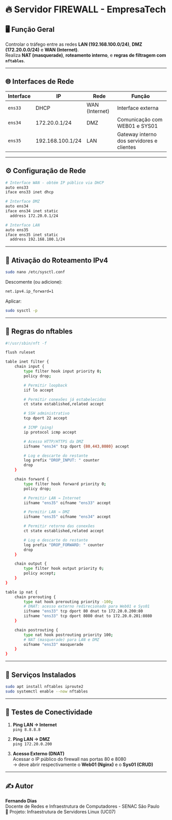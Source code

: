# 🔥 Servidor FIREWALL - EmpresaTech

## 🖥️ Função Geral
Controlar o tráfego entre as redes **LAN (192.168.100.0/24)**, **DMZ (172.20.0.0/24)** e **WAN (Internet)**.  
Realiza **NAT (masquerade)**, **roteamento interno**, e **regras de filtragem com `nftables`**.

---

## 🌐 Interfaces de Rede

| Interface | IP | Rede | Função |
|------------|----|------|--------|
| `ens33` | DHCP | WAN (Internet) | Interface externa |
| `ens34` | 172.20.0.1/24 | DMZ | Comunicação com WEB01 e SYS01 |
| `ens35` | 192.168.100.1/24 | LAN | Gateway interno dos servidores e clientes |

---

## ⚙️ Configuração de Rede

```bash
# Interface WAN - obtém IP público via DHCP
auto ens33
iface ens33 inet dhcp

# Interface DMZ
auto ens34
iface ens34 inet static
  address 172.20.0.1/24

# Interface LAN
auto ens35
iface ens35 inet static
  address 192.168.100.1/24
```

---

## 🔄 Ativação do Roteamento IPv4

```bash
sudo nano /etc/sysctl.conf
```
Descomente (ou adicione):
```bash
net.ipv4.ip_forward=1
```

Aplicar:
```bash
sudo sysctl -p
```

---

## 🧱 Regras do nftables

```bash
#!/usr/sbin/nft -f

flush ruleset

table inet filter {
    chain input {
        type filter hook input priority 0;
        policy drop;

        # Permitir loopback
        iif lo accept

        # Permitir conexões já estabelecidas
        ct state established,related accept

        # SSH administrativo
        tcp dport 22 accept

        # ICMP (ping)
        ip protocol icmp accept

        # Acesso HTTP/HTTPS da DMZ
        iifname "ens34" tcp dport {80,443,8080} accept

        # Log e descarte do restante
        log prefix "DROP_INPUT: " counter
        drop
    }

    chain forward {
        type filter hook forward priority 0;
        policy drop;

        # Permitir LAN → Internet
        iifname "ens35" oifname "ens33" accept

        # Permitir LAN → DMZ
        iifname "ens35" oifname "ens34" accept

        # Permitir retorno das conexões
        ct state established,related accept

        # Log e descarte do restante
        log prefix "DROP_FORWARD: " counter
        drop
    }

    chain output {
        type filter hook output priority 0;
        policy accept;
    }
}

table ip nat {
    chain prerouting {
        type nat hook prerouting priority -100;
        # DNAT: acesso externo redirecionado para Web01 e Sys01
        iifname "ens33" tcp dport 80 dnat to 172.20.0.200:80
        iifname "ens33" tcp dport 8080 dnat to 172.20.0.201:8080
    }

    chain postrouting {
        type nat hook postrouting priority 100;
        # NAT (masquerade) para LAN e DMZ
        oifname "ens33" masquerade
    }
}
```

---

## 🧰 Serviços Instalados

```bash
sudo apt install nftables iproute2
sudo systemctl enable --now nftables
```

---

## 🧪 Testes de Conectividade

1. **Ping LAN → Internet**  
   `ping 8.8.8.8`

2. **Ping LAN → DMZ**  
   `ping 172.20.0.200`

3. **Acesso Externo (DNAT)**  
   Acessar o IP público do firewall nas portas 80 e 8080  
   → deve abrir respectivamente o **Web01 (Nginx)** e o **Sys01 (CRUD)**

---

## ✍️ Autor
**Fernando Dias**  
Docente de Redes e Infraestrutura de Computadores - SENAC São Paulo  
📘 Projeto: Infraestrutura de Servidores Linux (UC07)
